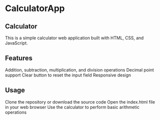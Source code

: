 # CalculatorApp
## Calculator

This is a simple calculator web application built with HTML, CSS, and JavaScript.

## Features

Addition, subtraction, multiplication, and division operations
Decimal point support
Clear button to reset the input field
Responsive design

## Usage

Clone the repository or download the source code
Open the index.html file in your web browser
Use the calculator to perform basic arithmetic operations
